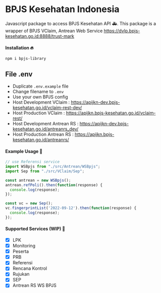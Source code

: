 # BPJS Kesehatan Indonesia
Javascript package to access BPJS Kesehatan API :ambulance:.
This package is a wrapper of BPJS VClaim, Antrean Web Service
https://dvlp.bpjs-kesehatan.go.id:8888/trust-mark

#### Installation :fire:
`npm i bpjs-library`

## File .env
- Duplicate `.env.example` file
- Change filename to `.env`
- Use your own BPJS config
- Host Development VClaim : https://apijkn-dev.bpjs-kesehatan.go.id/vclaim-rest-dev/
- Host Production VClaim : https://apijkn.bpjs-kesehatan.go.id/vclaim-rest/
- Host Development Antrean RS : https://apijkn-dev.bpjs-kesehatan.go.id/antreanrs_dev/
- Host Production Antrean RS : https://apijkn.bpjs-kesehatan.go.id/antreanrs/

#### Example Usage :confetti_ball:
```javascript
// use Referensi service
import WSBpjs from "./src/Antrean/WSBpjs";
import Sep from "./src/VClaim/Sep";

const antrean = new WSBpjs();
antrean.refPoli().then(function(response) {
  console.log(response);
});

const vc = new Sep();
vc.fingerprintList('2022-09-12').then(function(response) {
  console.log(response);
});
```

#### Supported Services (WIP) :rocket:

- [x] LPK
- [x] Monitoring
- [x] Peserta
- [x] PRB
- [x] Referensi
- [x] Rencana Kontrol
- [x] Rujukan
- [x] SEP
- [x] Antrean RS WS BPJS
